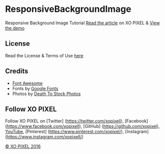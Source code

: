 # ResponsiveBackgroundImage
Responsive Background Image Tutorial
[Read the article](http://xopixel.com/responsive-full-page-background-image-tutorial-css3/) on XO PIXEL
& [View the demo](http://xopixel.com/demo/Responsive%20Background%20Image/)

## License
Read the License & Terms of Use [here](http://xopixel.com/terms-licensing/)

## Credits
- [Font Awesome](fontawesome.io)
- Fonts by [Google Fonts](https://fonts.google.com/)
- Photos by [Death To Stock Photos](http://deathtothestockphoto.com/)

## Follow XO PIXEL
Follow XO PIXEL on [Twitter] (https://twitter.com/xopixell), [Facebook] (https://www.facebook.com/xopixell), [GitHub] (https://github.com/xopixel), [YouTube](https://www.youtube.com/user/xopixell), [Pinterest] (https://www.pinterest.com/xopixel/), [Instagram] (https://www.instagram.com/xopixell/)

[© XO PIXEL 2016](http://www.xopixel.com)
